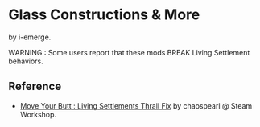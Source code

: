 # Glass Constructions & More

by i-emerge.

WARNING : Some users report that these mods BREAK Living Settlement behaviors.

## Reference

- [Move Your Butt : Living Settlements Thrall Fix](https://steamcommunity.com/sharedfiles/filedetails/?id=3384531957) by chaospearl @ Steam Workshop.